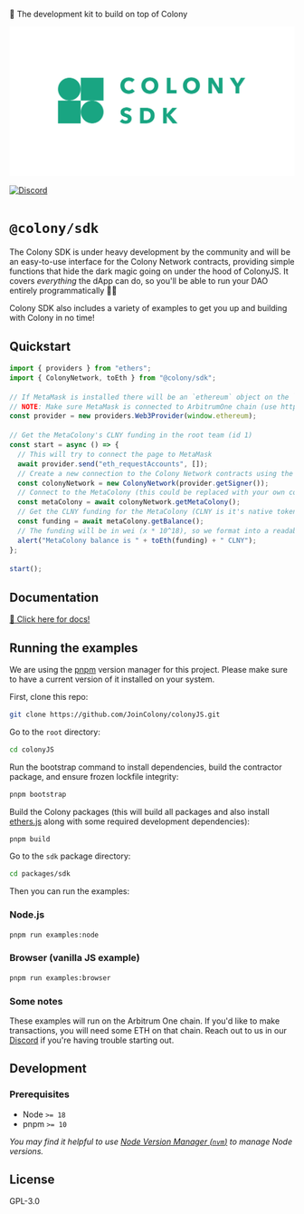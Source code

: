 🚀 The development kit to build on top of Colony

<div align="center">
  <img src="https://raw.githubusercontent.com/JoinColony/brand/v1.0.0/logo_sdk.svg" width="600" />
</div>

[![Discord](https://img.shields.io/discord/562263648173555742)](https://discord.gg/feVZWwysqM)

# `@colony/sdk`

The Colony SDK is under heavy development by the community and will be an easy-to-use interface for the Colony Network contracts, providing simple functions that hide the dark magic going on under the hood of ColonyJS.
It covers _everything_ the dApp can do, so you'll be able to run your DAO entirely programmatically 👩‍💻

Colony SDK also includes a variety of examples to get you up and building with Colony in no time!

## Quickstart

```javascript
import { providers } from "ethers";
import { ColonyNetwork, toEth } from "@colony/sdk";

// If MetaMask is installed there will be an `ethereum` object on the `window`
// NOTE: Make sure MetaMask is connected to ArbitrumOne chain (use https://app.colony.io/public-rpc or see https://chainlist.org/chain/42161)
const provider = new providers.Web3Provider(window.ethereum);

// Get the MetaColony's CLNY funding in the root team (id 1)
const start = async () => {
  // This will try to connect the page to MetaMask
  await provider.send("eth_requestAccounts", []);
  // Create a new connection to the Colony Network contracts using the MetaMask "wallet"
  const colonyNetwork = new ColonyNetwork(provider.getSigner());
  // Connect to the MetaColony (this could be replaced with your own colony using `colonyNetwork.getColony(COLONY_ADDRESS)`)
  const metaColony = await colonyNetwork.getMetaColony();
  // Get the CLNY funding for the MetaColony (CLNY is it's native token)
  const funding = await metaColony.getBalance();
  // The funding will be in wei (x * 10^18), so we format into a readable string using the `toEth` function
  alert("MetaColony balance is " + toEth(funding) + " CLNY");
};

start();
```

## Documentation

[📑 Click here for docs!](https://docs.colony.io/colonysdk)

## Running the examples

We are using the [pnpm](https://pnpm.io/installation) version manager for this project. Please make sure to have a current version of it installed on your system.

First, clone this repo:

```bash
git clone https://github.com/JoinColony/colonyJS.git
```

Go to the `root` directory:

```bash
cd colonyJS
```

Run the bootstrap command to install dependencies, build the contractor package, and ensure frozen lockfile integrity:

```bash
pnpm bootstrap
```

Build the Colony packages (this will build all packages and also install [ethers.js](https://docs.ethers.io/v5/) along with some required development dependencies):

```bash
pnpm build
```

Go to the `sdk` package directory:

```bash
cd packages/sdk
```

Then you can run the examples:

### Node.js

```bash
pnpm run examples:node
```

### Browser (vanilla JS example)

```bash
pnpm run examples:browser
```

### Some notes

These examples will run on the Arbitrum One chain. If you'd like to make transactions, you will need some ETH on that chain. Reach out to us in our [Discord](https://discord.gg/feVZWwysqM) if you're having trouble starting out.

## Development

### Prerequisites

- Node `>= 18`
- pnpm `>= 10`

_You may find it helpful to use [Node Version Manager (`nvm`)](https://github.com/nvm-sh/nvm) to manage Node versions._

## License

GPL-3.0
